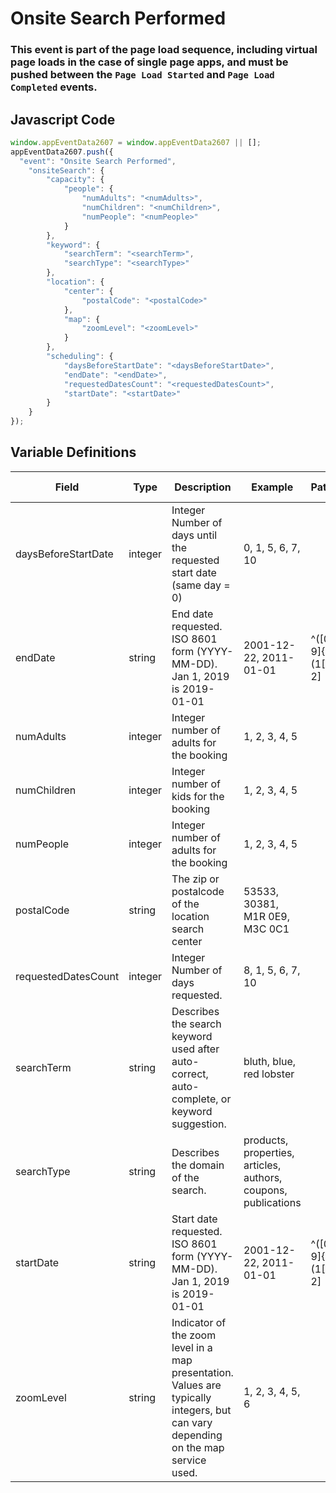 # Onsite Search Performed

### This event is part of the page load sequence, including virtual page loads in the case of single page apps, and must be pushed between the `Page Load Started` and `Page Load Completed` events.

## Javascript Code
```js
window.appEventData2607 = window.appEventData2607 || [];
appEventData2607.push({
  "event": "Onsite Search Performed",
    "onsiteSearch": {
        "capacity": {
            "people": {
                "numAdults": "<numAdults>",
                "numChildren": "<numChildren>",
                "numPeople": "<numPeople>"
            }
        },
        "keyword": {
            "searchTerm": "<searchTerm>",
            "searchType": "<searchType>"
        },
        "location": {
            "center": {
                "postalCode": "<postalCode>"
            },
            "map": {
                "zoomLevel": "<zoomLevel>"
            }
        },
        "scheduling": {
            "daysBeforeStartDate": "<daysBeforeStartDate>",
            "endDate": "<endDate>",
            "requestedDatesCount": "<requestedDatesCount>",
            "startDate": "<startDate>"
        }
    }
});
```

## Variable Definitions

|Field|Type|Description|Example|Pattern|Min Length|Max Length|Minimum|Maximum|Multiple Of|
| --- | --- | --- | --- | --- | --- | --- | --- | --- | --- |
|daysBeforeStartDate|integer|Integer Number of days until the requested start date \(same day = 0\)|0, 1, 5, 6, 7, 10||||0|||
|endDate|string|End date requested. ISO 8601 form \(YYYY-MM-DD\). Jan 1, 2019 is 2019-01-01|2001-12-22, 2011-01-01|^([0-9]{4})-(1[0-2]|0[1-9])-(3[01]|0[1-9]|[12][0-9])$||||||
|numAdults|integer|Integer number of adults for the booking|1, 2, 3, 4, 5||||1|||
|numChildren|integer|Integer number of kids for the booking|1, 2, 3, 4, 5||||0|||
|numPeople|integer|Integer number of adults for the booking|1, 2, 3, 4, 5||||1|||
|postalCode|string|The zip or postalcode of the location search center|53533, 30381, M1R 0E9, M3C 0C1|||||||
|requestedDatesCount|integer|Integer Number of days requested.|8, 1, 5, 6, 7, 10||||1|||
|searchTerm|string|Describes the search keyword used after auto-correct, auto-complete, or keyword suggestion. |bluth, blue, red lobster|||||||
|searchType|string|Describes the domain of the search. |products, properties, articles, authors, coupons, publications|||||||
|startDate|string|Start date requested. ISO 8601 form \(YYYY-MM-DD\). Jan 1, 2019 is 2019-01-01|2001-12-22, 2011-01-01|^([0-9]{4})-(1[0-2]|0[1-9])-(3[01]|0[1-9]|[12][0-9])$||||||
|zoomLevel|string|Indicator of the zoom level in a map presentation. Values are typically integers, but can vary depending on the map service used. |1, 2, 3, 4, 5, 6|||||||
